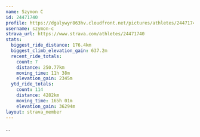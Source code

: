 ```yaml
---
name: Szymon C
id: 24471740
profile: https://dgalywyr863hv.cloudfront.net/pictures/athletes/24471740/7213253/2/large.jpg
username: szymon-c
strava_url: https://www.strava.com/athletes/24471740
stats:
  biggest_ride_distance: 176.4km
  biggest_climb_elevation_gain: 637.2m
  recent_ride_totals:
    count: 7
    distance: 250.77km
    moving_time: 11h 38m
    elevation_gain: 2345m
  ytd_ride_totals:
    count: 114
    distance: 4282km
    moving_time: 165h 01m
    elevation_gain: 36294m
layout: strava_member
--- 
```

...
